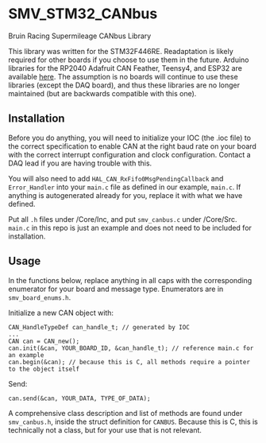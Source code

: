 # SMV_STM32_CANbus
Bruin Racing Supermileage CANbus Library

This library was written for the STM32F446RE. Readaptation is likely required for other boards if you choose to use them in the future. Arduino libraries for the RP2040 Adafruit CAN Feather, Teensy4, and ESP32 are available [here](https://github.com/UCLA-Bruin-Supermileage/UCLA-SMV-CAN/tree/main). The assumption is no boards will continue to use these libraries (except the DAQ board), and thus these libraries are no longer maintained (but are backwards compatible with this one).

## Installation

Before you do anything, you will need to initialize your IOC (the .ioc file) to the correct specification to enable CAN at the right baud rate on your board with the correct interrupt configuration and clock configuration. Contact a DAQ lead if you are having trouble with this.

You will also need to add `HAL_CAN_RxFifo0MsgPendingCallback` and `Error_Handler` into your `main.c` file as defined in our example, `main.c`. If anything is autogenerated already for you, replace it with what we have defined.

Put all `.h` files under /Core/Inc, and put `smv_canbus.c` under /Core/Src. `main.c` in this repo is just an example and does not need to be included for installation.

## Usage

In the functions below, replace anything in all caps with the corresponding enumerator for your board and message type. Enumerators are in `smv_board_enums.h`.

Initialize a new CAN object with:

```
CAN_HandleTypeDef can_handle_t; // generated by IOC
...
CAN can = CAN_new();
can.init(&can, YOUR_BOARD_ID, &can_handle_t); // reference main.c for an example
can.begin(&can); // because this is C, all methods require a pointer to the object itself
```
Send:
```
can.send(&can, YOUR_DATA, TYPE_OF_DATA);
```

A comprehensive class description and list of methods are found under `smv_canbus.h`, inside the struct definition for `CANBUS`. Because this is C, this is technically not a class, but for your use that is not relevant.
